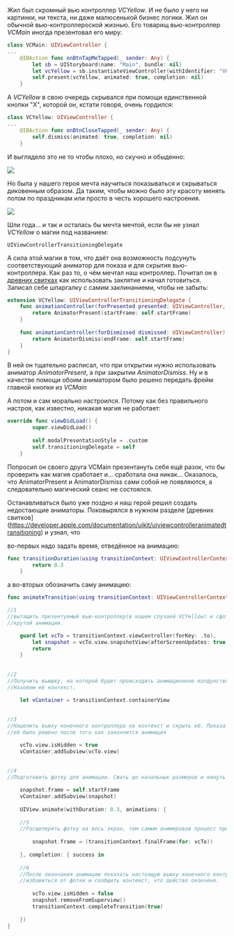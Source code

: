 Жил был скромный вью контроллер *VCYellow*. И не было у него ни картинки, ни текста, ни даже малюсенькой бизнес логики. Жил он обычной вью-контроллероской жизнью. 
<cut />
Его товарищ вью-контроллер *VCMain* иногда презентовал его миру:

```swift
class VCMain: UIViewController {
...
	@IBAction func onBtnTapMeTapped(_ sender: Any) {
        let sb = UIStoryboard(name: "Main", bundle: nil)
        let vcYellow = sb.instantiateViewController(withIdentifier: "VCYellow") as! VCYellow
        self.present(vcYellow, animated: true, completion: nil)
    }
```
А *VCYellow* в свою очередь скрывался при помощи единственной кнопки "X", которой он, кстати говоря, очень гордился:

```swift
class VCYellow: UIViewController {
...
	@IBAction func onBtnCloseTapped(_ sender: Any) {
        self.dismiss(animated: true, completion: nil)
    }
```

И выглядело это не то чтобы плохо, но скучно и обыденно:

![](https://habrastorage.org/webt/fb/lf/op/fblfopvr4h0lp2dyltbjqhled64.gif)


Но была у нашего героя мечта научиться показываться и скрываться диковенным образом. Да таким, чтобы можно было эту красоту менять потом по праздникам или просто в честь хорошего настроения.

![](https://habrastorage.org/webt/ow/f1/jd/owf1jdk2uqqufbr_fzuntpwlovk.gif)


Шли года... и так и осталась бы мечта мечтой, если бы не узнал *VCYellow* о магии под названием: 
```
UIViewControllerTransitioningDelegate
```
А сила этой магии в том, что даёт она возможность подсунуть соответствующий аниматор для показа и для скрытия вью-контроллера. Как раз то, о чём мечтал наш контроллер.
Почитал он в [древних свитках](https://developer.apple.com/documentation/uikit/uiviewcontrollertransitioningdelegate) как использовать заклятие и начал готовиться.
Записал себе шпаргалку с самим заклинаниеми, чтобы не забыть:

```swift
extension VCYellow: UIViewControllerTransitioningDelegate {
    func animationController(forPresented presented: UIViewController, presenting: UIViewController, source: UIViewController) -> UIViewControllerAnimatedTransitioning? {
        return AnimatorPresent(startFrame: self.startFrame)
    }
    
    func animationController(forDismissed dismissed: UIViewController) -> UIViewControllerAnimatedTransitioning? {
        return AnimatorDismiss(endFrame: self.startFrame)
    }
}
```
В ней он тщательно расписал, что при открытии нужно использовать аниматор *AnimatorPresent*, а при закрытии *AnimatorDismiss*.
Ну и в качестве помощи обоим аниматором было решено передать фрейм главной кнопки из *VCMain*



А потом и сам морально настроился. Потому как без правильного настроя, как известно, никакая магия не работает:
```swift
override func viewDidLoad() {
        super.viewDidLoad()
        
        self.modalPresentationStyle = .custom
        self.transitioningDelegate = self
    }
```
Попросил он своего друга VCMain презентануть себя ещё разок, что бы проверить как магия сработает и… сработала она никак…
Оказалось, что AnimatorPresent и AnimatorDismiss сами собой не появляются, а следовательно магический сеанс не состоялся.

Останавливаться было уже поздно и наш герой решил создать недостающие аниматоры. Поковырялся в нужном разделе [древних свитков] (https://developer.apple.com/documentation/uikit/uiviewcontrolleranimatedtransitioning) и узнал, что  

во-первых надо задать время, отведённое на анимацию:

```swift
func transitionDuration(using transitionContext: UIViewControllerContextTransitioning?) -> TimeInterval {
        return 0.3
    }
```


а во-вторых обозначить саму анимацию:

```swift
func animateTransition(using transitionContext: UIViewControllerContextTransitioning) {

//1
//вытащить презентуемый вью-контроллер(в нашем случаей VCYellow) и сфоткать его. Фотка нужна для 
//крутой анимации.

	guard let vcTo = transitionContext.viewController(forKey: .to),
        let snapshot = vcTo.view.snapshotView(afterScreenUpdates: true) else {
        return
    }
        
		
//2
//Получить вьюшку, на которой будет происходить анимационное колдунство. 
//Назовем её контекст.

    let vContainer = transitionContext.containerView
        
		
//3
//Нацепить вьюху конечного контроллера на контекст и скрыть её. Показать 
//её было решено после того как закончится анимация

    vcTo.view.isHidden = true
    vContainer.addSubview(vcTo.view)
        
        
//4
//Подготовить фотку для анимации. Сжать до начальных размеров и кинуть на контекст.

	snapshot.frame = self.startFrame
    vContainer.addSubview(snapshot)
        
    UIView.animate(withDuration: 0.3, animations: {
		
	//5
	//Расщеперить фотку на весь экран, тем самым анимировав процесс презентации	
			   
        snapshot.frame = (transitionContext.finalFrame(for: vcTo))
        
	}, completion: { success in
		
	//6
	//После окончания анимации показать настоящую вьюху конечного контроллера, 
	//избавиться от фотки и сообщить контекст, что действо окончено.
	
		vcTo.view.isHidden = false
        snapshot.removeFromSuperview()
        transitionContext.completeTransition(true)
        
	})
}
```









